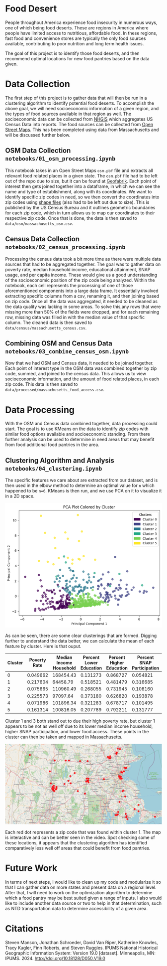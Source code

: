 # Food Desert

People throughout America experience food insecurity in numerous ways, one of which being food deserts. These are regions in America where people have limited access to nutritious, affordable food. In these regions, fast food and convenience stores are typically the only food sources available, contributing to poor nutrition and long term health issues. 

The goal of this project is to identify those food deserts, and then recommend optimal locations for new food pantries based on the data given.

# Data Collection

The first step of this project is to gather data that will then be run in a clustering algorithm to identify potential food deserts. To accomplish the above goal, we will need socioeconomic information of a given region, and the types of food sources available in that region as well. The socioeconomic data can be collected from [NHGIS](https://www.nhgis.org/) which aggregates US Census Data into reports. The food sources can be collected from [Open Street Maps](https://wiki.openstreetmap.org/wiki/Downloading_data). This has been completed using data from Massachusetts and will be discussed further below.

## OSM Data Collection `notebooks/01_osm_processing.ipynb`

This notebook takes in an Open Street Maps `osm.pbf` file and extracts all relevant food related places in a given state. The `osm.pbf` file had to be left out of the repo due to size, but it can be found at [Geofabrik](https://download.geofabrik.de/north-america/us.html). Each point of interest then gets joined together into a dataframe, in which we can see the name and type of establishment, along with its coordinates. We want to identify specific zip codes in need, so we then convert the coordinates into zip codes using [shape files](https://www.census.gov/programs-surveys/geography/guidance/geo-areas/zctas.html) (also had to be left out due to size). This is published by the US Census Bureau and it outlines geometric boundaries for each zip code, which in turn allows us to map our coordinates to their respective zip code. Once that is done, the data is then saved to `data/osm/massachusetts_osm.csv`.

## Census Data Collection `notebooks/02_census_processing.ipynb`

Processing the census data took a bit more time as there were multiple data sources that had to be aggregated together. The goal was to gather data on poverty rate, median household income, educational attainment, SNAP usage, and per capita income. These would give us a good understanding of the socioeconomic position of the zip code being analyzed. Within the notebook, each cell represents the processing of one of those aforementioned components into a large data frame. It essentially involved extracting specific columns from a csv, renaming it, and then joining based on zip code. Once all the data was aggregated, it needed to be cleaned as the data quality was lacking in some areas. To solve this,any rows that were missing more than 50% of the fields were dropped, and for each remaining row, missing data was filled in with the median value of that specific column. The cleaned data is then saved to `data/census/massachusetts_census.csv`.

## Combining OSM and Census Data `notebooks/03_combine_census_osm.ipynb`

Now that we had OSM and Census data, it needed to be joined together. Each point of interest type in the OSM data was combined together by zip code, summed, and joined to the census data. This allows us to view socioeconomic information, and the amount of food related places, in each zip code. This data is then saved to `data/processed/massachusetts_food_access.csv`.

# Data Processing

With the OSM and Census data combined together, data processing could start. The goal is to use KMeans on the data to identify zip codes with similar food options available and socioeconomic standing. From there further analysis can be used to determine in need areas that may benefit from food additional food pantries in the area.

## Clustering Algorithm and Analysis `notebooks/04_clustering.ipynb`

The specific features we care about are extracted from our dataset, and is then used in the elbow method to determine an optimal value for `n` which happened to be `n=6`. KMeans is then run, and we use PCA on it to visualize it in a 2D space. 

![kmeans output](visualizations/kmeans_output.png)

As can be seen, there are some clear clusterings that are formed. Digging further to understand the data better, we can calculate the mean of each feature by cluster. Here is that ouput.

| Cluster | Poverty Rate | Median Income Household | Percent Lower Education | Percent Higher Education | Percent SNAP Participation | Per Capita Income | Num Food Access | Num Grocery | Num Food Pantries | Num Fast Food | Num Restaurants |
|---------|-------------|-------------------------|-------------------------|--------------------------|----------------------------|------------------|----------------|------------|------------------|--------------|----------------|
| 0       | 0.049662    | 168454.43               | 0.131273                | 0.868727                 | 0.054821                   | 88488.48        | 9.61           | 0.42       | 0.07              | 1.82         | 5.38           |
| 1       | 0.217604    | 64458.79                | 0.518521                | 0.481479                 | 0.316685                   | 32389.62        | 10.43          | 0.82       | 0.06              | 3.15         | 5.25           |
| 2       | 0.075665    | 110960.49               | 0.268055                | 0.731945                 | 0.108160                   | 60060.65        | 26.49          | 2.06       | 0.21              | 6.08         | 14.54          |
| 3       | 0.225573    | 97097.64                | 0.373180                | 0.626820                 | 0.193878                   | 52585.43        | 32.43          | 0.57       | 6.43              | 5.14         | 15.43          |
| 4       | 0.071986    | 101896.34               | 0.321283                | 0.678717                 | 0.101495                   | 51182.14        | 2.93           | 0.19       | 0.04              | 0.80         | 1.32           |
| 5       | 0.161314    | 100816.05               | 0.207789                | 0.792211                 | 0.131777                   | 67776.15        | 84.90          | 2.80       | 0.55              | 18.55        | 47.25          |

Cluster 1 and 3 both stand out to due their high poverty rate, but cluster 1 appears to be not as well off due to its lower median income household, higher SNAP participation, and lower food access. These points in the cluster can then be taken and mapped in Massachusetts.

![Mass Potential Food Deserts](visualizations/food_deserts_mass.png)

Each red dot represents a zip code that was found within cluster 1. The map is interactive and can be better seen in the video. Spot checking some of these locations, it appears that the clustering algorithm has identified comparatively less well off areas that could benefit from food pantries.

# Future Work

In terms of next steps, I would like to clean up my code and modularize it so that I can gather data on more states and present data on a regional level. After that, I will need to work on the optimization algorithm to determine which a food pantry may be best suited given a range of inputs. I also would like to include another data source or two to help in that determination, such as NTD transportation data to determine accessibility of a given area.

# Citations

Steven Manson, Jonathan Schroeder, David Van Riper, Katherine Knowles, Tracy Kugler, Finn Roberts, and Steven Ruggles. IPUMS National Historical Geographic Information System: Version 19.0 [dataset]. Minneapolis, MN: IPUMS. 2024. http://doi.org/10.18128/D050.V19.0